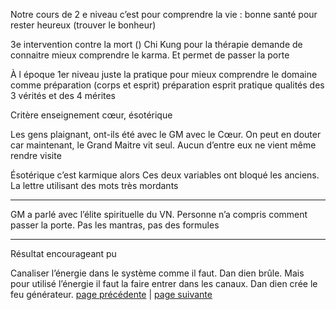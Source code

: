 Notre cours de 2 e niveau c’est pour comprendre la vie : bonne santé pour rester heureux (trouver le bonheur)

3e intervention contre la mort ()
Chi Kung pour la thérapie demande de connaitre mieux comprendre le karma. Et permet de passer la porte

À l époque 1er niveau juste la pratique pour mieux comprendre le domaine comme préparation (corps et esprit)
préparation esprit pratique qualités des 3 vérités et des 4 mérites

Critère enseignement
cœur, ésotérique

Les gens plaignant, ont-ils été avec le GM avec le Cœur. On peut en douter car maintenant, le Grand Maitre vit seul. Aucun  d’entre eux ne vient même rendre visite

Ésotérique c’est karmique alors Ces deux variables ont bloqué les anciens. 
La lettre utilisant des mots très mordants

---
GM a parlé avec l’élite spirituelle du VN. Personne n’a compris comment passer la porte. Pas les mantras, pas des formules

---
Résultat encourageant pu

Canaliser l’énergie dans le système comme il faut. Dan dien brûle. Mais pour utilisé l’énergie il faut la faire entrer dans les canaux. Dan dien crée le feu générateur. 
[page précédente](2024-03-03-01.md) | [page suivante](2024-03-03-03.md)